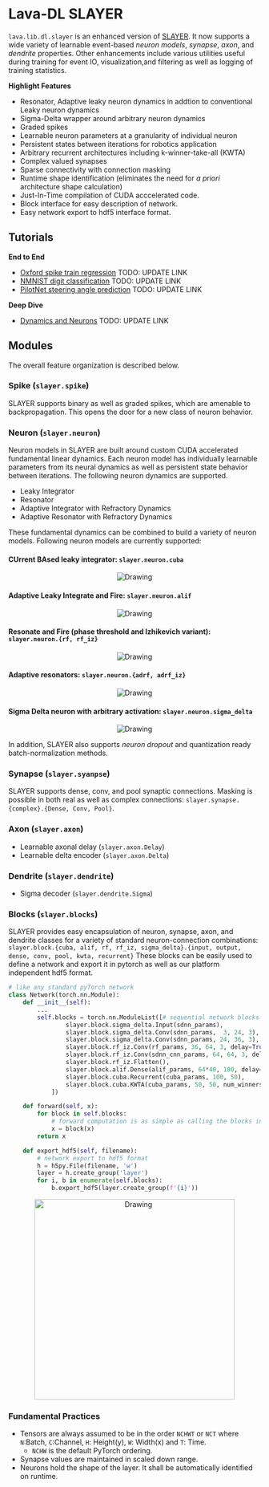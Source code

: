 # Lava-DL SLAYER

`lava.lib.dl.slayer` is an enhanced version of [SLAYER](https://github.com/bamsumit/slayerPytorch). It now supports a wide variety of learnable event-based _neuron models_, _synapse_, _axon_, and _dendrite_ properties. Other enhancements include various utilities useful during training for event IO, visualization,and filtering as well as logging of training statistics. 

**Highlight Features**

* Resonator, Adaptive leaky neuron dynamics in addtion to conventional Leaky neuron dynamics
* Sigma-Delta wrapper around arbitrary neuron dynamics
* Graded spikes
* Learnable neuron parameters at a granularity of individual neuron
* Persistent states between iterations for robotics application
* Arbitrary recurrent architectures including k-winner-take-all (KWTA)
* Complex valued synapses
* Sparse connectivity with connection masking
* Runtime shape identification (eliminates the need for _a priori_ architecture shape calculation)
* Just-In-Time compilation of CUDA acccelerated code.
* Block interface for easy description of network.
* Easy network export to hdf5 interface format.

## Tutorials

**End to End**
* [Oxford spike train regression](dummy_link) TODO: UPDATE LINK
* [NMNIST digit classification](dummy_link) TODO: UPDATE LINK
* [PilotNet steering angle prediction](dummy_link) TODO: UPDATE LINK

**Deep Dive**
* [Dynamics and Neurons](dummy_link) TODO: UPDATE LINK


## Modules

The overall feature organization is described below.

### Spike (`slayer.spike`)
SLAYER supports binary as well as graded spikes, which are amenable to backpropagation. This opens the door for a new class of neuron behavior.

### Neuron (`slayer.neuron`)
Neuron models in SLAYER are built around custom CUDA accelerated fundamental linear dynamics. Each neuron model has individually learnable parameters from its neural dynamics as well as persistent state behavior between iterations. The following neuron dynamics are supported.
* Leaky Integrator
* Resonator
* Adaptive Integrator with Refractory Dynamics
* Adaptive Resonator with Refractory Dynamics

These fundamental dynamics can be combined to build a variety of neuron models. Following neuron models are currently supported:

#### CUrrent BAsed leaky integrator: `slayer.neuron.cuba`
<p align="center">
<img src="https://user-images.githubusercontent.com/29907126/135405316-0782e174-ceaf-4d97-a4ca-7ddcd681a1ba.png" alt="Drawing" style="width=1000px"/>
</p>

#### Adaptive Leaky Integrate and Fire: `slayer.neuron.alif`
<p align="center">
<img src="https://user-images.githubusercontent.com/29907126/135405926-60269c92-92d7-453c-8324-941b3322c7a5.png" alt="Drawing" style="width=1000px"/>
</p>

#### Resonate and Fire (phase threshold and Izhikevich variant): `slayer.neuron.{rf, rf_iz}`
<p align="center">
<img src="https://user-images.githubusercontent.com/29907126/135404915-3e9371c4-3148-4ea8-813e-8f05ce9e4b67.png" alt="Drawing" style="width=1000px"/>
</p>
    
#### Adaptive resonators: `slayer.neuron.{adrf, adrf_iz}`
<p align="center">
<img src="https://user-images.githubusercontent.com/29907126/135405837-03c1a053-03fc-44bf-afe1-2cdadde4f01a.png" alt="Drawing" style="width=1000px"/>
</p>

#### Sigma Delta neuron with arbitrary activation: `slayer.neuron.sigma_delta`
<p align="center">
<img src="https://user-images.githubusercontent.com/29907126/135405757-0747aae0-def6-49cd-aa44-8b0fa67b40fd.png" alt="Drawing" style="width=1000px"/>
</p>

In addition, SLAYER also supports _neuron dropout_ and quantization ready batch-normalization methods.

### Synapse (`slayer.syanpse`)

SLAYER supports dense, conv, and pool synaptic connections. Masking is possible in both real as well as complex connections: `slayer.synapse.{complex}.{Dense, Conv, Pool}`.

### Axon (`slayer.axon`)

* Learnable axonal delay (`slayer.axon.Delay`)
* Learnable delta encoder (`slayer.axon.Delta`)

### Dendrite (`slayer.dendrite`)

* Sigma decoder (`slayer.dendrite.Sigma`)

### Blocks (`slayer.blocks`)

SLAYER provides easy encapsulation of neuron, synapse, axon, and dendrite classes for a variety of standard neuron-connection combinations:
`slayer.block.{cuba, alif, rf, rf_iz, sigma_delta}.{input, output, dense, conv, pool, kwta, recurrent}`
These blocks can be easily used to define a network and export it in pytorch as well as our platform independent hdf5 format.

```python
# like any standard pyTorch network
class Network(torch.nn.Module):
    def __init__(self):
        ...
        self.blocks = torch.nn.ModuleList([# sequential network blocks 
                slayer.block.sigma_delta.Input(sdnn_params), 
                slayer.block.sigma_delta.Conv(sdnn_params,  3, 24, 3),
                slayer.block.sigma_delta.Conv(sdnn_params, 24, 36, 3),
                slayer.block.rf_iz.Conv(rf_params, 36, 64, 3, delay=True),
                slayer.block.rf_iz.Conv(sdnn_cnn_params, 64, 64, 3, delay=True),
                slayer.block.rf_iz.Flatten(),
                slayer.block.alif.Dense(alif_params, 64*40, 100, delay=True),
                slayer.block.cuba.Recurrent(cuba_params, 100, 50),
                slayer.block.cuba.KWTA(cuba_params, 50, 50, num_winners=5)
            ])

    def forward(self, x):
        for block in self.blocks: 
            # forward computation is as simple as calling the blocks in a loop
            x = block(x)
        return x

    def export_hdf5(self, filename):
        # network export to hdf5 format
        h = h5py.File(filename, 'w')
        layer = h.create_group('layer')
        for i, b in enumerate(self.blocks):
            b.export_hdf5(layer.create_group(f'{i}'))
```
<p align="center">
<img src="https://user-images.githubusercontent.com/29907126/135402787-ca849ef2-697d-4c5c-9f05-9b6fe3c3b072.png" alt="Drawing" style="height: 400px;"/>
</p>

### Fundamental Practices

* Tensors are always assumed to be in the order `NCHWT` or `NCT` where `N`:Batch, `C`:Channel, `H`: Height(y), `W`: Width(x) and `T`: Time. 
    * `NCHW` is the default PyTorch ordering. 
* Synapse values are maintained in scaled down range.
* Neurons hold the shape of the layer. It shall be automatically identified on runtime.
